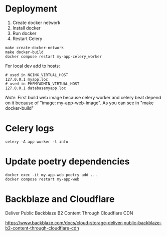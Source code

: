 # Deployment

1. Create docker network
1. Install docker
1. Run docker
1. Restart Celery

``` 
make create-docker-network
make docker-build
docker compose restart my-app-celery_worker
```

For local dev add to hosts:

```
# used in NGINX_VIRTUAL_HOST
127.0.0.1 myapp.loc
# used in PHPMYADMIN_VIRTUAL_HOST
127.0.0.1 databasemyapp.loc
```

*Note*: First build web image because celery worker and celery beat depend on it because of "image: my-app-web-image".
As you can see in "make docker-build"

# Celery logs

`celery -A app worker -l info`

# Update poetry dependencies

```
docker exec -it my-app-web poetry add ...
docker compose restart my-app-web
```

# Backblaze and Cloudflare

Deliver Public Backblaze B2 Content Through Cloudflare CDN

https://www.backblaze.com/docs/cloud-storage-deliver-public-backblaze-b2-content-through-cloudflare-cdn